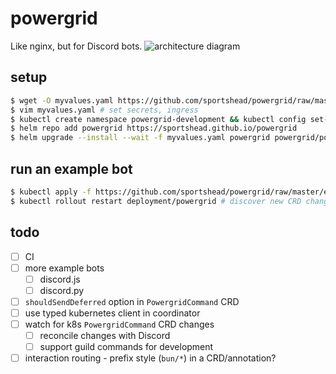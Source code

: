 # powergrid

Like nginx, but for Discord bots.
![architecture diagram](https://i.sportshead.dev/xoyp3o3.jpg)

## setup
```bash
$ wget -O myvalues.yaml https://github.com/sportshead/powergrid/raw/master/powergrid/values.yaml
$ vim myvalues.yaml # set secrets, ingress
$ kubectl create namespace powergrid-development && kubectl config set-context --current --namespace=powergrid-development
$ helm repo add powergrid https://sportshead.github.io/powergrid
$ helm upgrade --install --wait -f myvalues.yaml powergrid powergrid/powergrid
```

## run an example bot
```bash
$ kubectl apply -f https://github.com/sportshead/powergrid/raw/master/examples/bun/bunbot.yaml
$ kubectl rollout restart deployment/powergrid # discover new CRD changes
```

## todo
- [ ] CI
- [ ] more example bots
  - [ ] discord.js
  - [ ] discord.py
- [ ] `shouldSendDeferred` option in `PowergridCommand` CRD
- [ ] use typed kubernetes client in coordinator
- [ ] watch for k8s `PowergridCommand` CRD changes
  - [ ] reconcile changes with Discord
  - [ ] support guild commands for development
- [ ] interaction routing - prefix style (`bun/*`) in a CRD/annotation?
